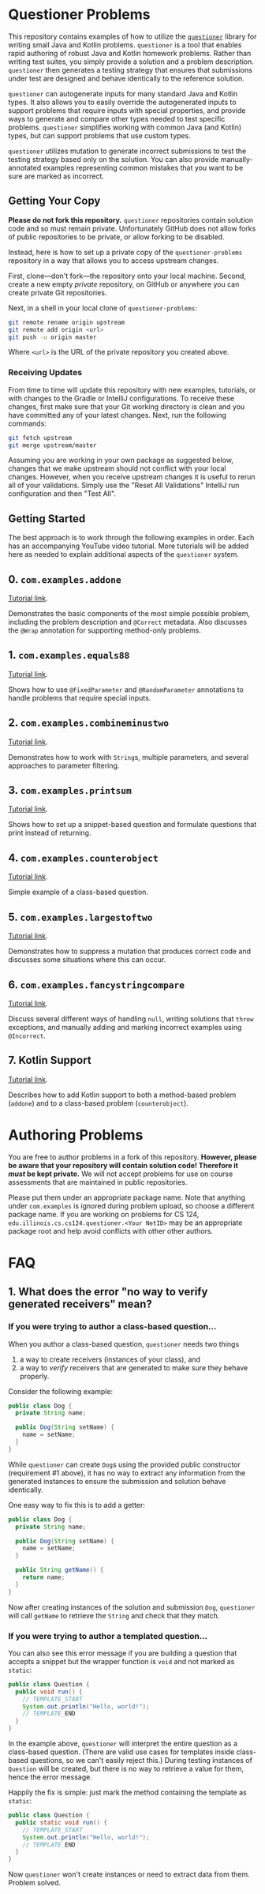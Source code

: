 # Questioner Problems

This repository contains examples of how to utilize the [`questioner`](https://github.com/cs125-illinois/questioner)
library for writing small Java and Kotlin problems.
`questioner` is a tool that enables rapid authoring of robust Java and Kotlin homework problems. Rather than writing
test suites, you simply provide a solution and a problem description.
`questioner` then generates a testing strategy that ensures that submissions under test are designed and behave
identically to the reference solution.

`questioner` can autogenerate inputs for many standard Java and Kotlin types. It also allows you to easily override the
autogenerated inputs to support problems that require inputs with special properties, and provide ways to generate and
compare other types needed to test specific problems.
`questioner` simplifies working with common Java (and Kotlin) types, but can support problems that use custom types.

`questioner` utilizes mutation to generate incorrect submissions to test the testing strategy based only on the
solution. You can also provide manually-annotated examples representing common mistakes that you want to be sure are
marked as incorrect.

## Getting Your Copy

**Please do not fork this repository.**
`questioner` repositories contain solution code and so must remain private. Unfortunately GitHub does not allow forks of
public repositories to be private, or allow forking to be disabled.

Instead, here is how to set up a private copy of the `questioner-problems` repository in a way that allows you to access
upstream changes.

First, clone—don't fork—the repository onto your local machine. Second, create a new empty _private_ repository, on
GitHub or anywhere you can create private Git repositories.

Next, in a shell in your local clone of `questioner-problems`:

```sh
git remote rename origin upstream
git remote add origin <url>
git push -u origin master
```

Where `<url>` is the URL of the private repository you created above.

### Receiving Updates

From time to time will update this repository with new examples, tutorials, or with changes to the Gradle or IntelliJ
configurations. To receive these changes, first make sure that your Git working directory is clean and you have
committed any of your latest changes. Next, run the following commands:

```sh
git fetch upstream
git merge upstream/master
```

Assuming you are working in your own package as suggested below, changes that we make upstream should not conflict with
your local changes. However, when you receive upstream changes it is useful to rerun all of your validations. Simply use
the "Reset All Validations" IntelliJ run configuration and then "Test All".

## Getting Started

The best approach is to work through the following examples in order. Each has an accompanying YouTube video tutorial.
More tutorials will be added here as needed to explain additional aspects of the `questioner` system.

## 0. `com.examples.addone`

[Tutorial link](https://youtu.be/-Z3EDpuylrY).

Demonstrates the basic components of the most simple possible problem, including the problem description and `@Correct`
metadata. Also discusses the `@Wrap` annotation for supporting method-only problems.

## 1. `com.examples.equals88`

[Tutorial link](https://youtu.be/2Nw07GMBPcs).

Shows how to use `@FixedParameter` and `@RandomParameter` annotations to handle problems that require special inputs.

## 2. `com.examples.combineminustwo`

[Tutorial link](https://youtu.be/gjuxIizO8Oc).

Demonstrates how to work with `String`s, multiple parameters, and several approaches to parameter filtering.

## 3. `com.examples.printsum`

[Tutorial link](https://youtu.be/ozViMtSBYIs).

Shows how to set up a snippet-based question and formulate questions that print instead of returning.

## 4. `com.examples.counterobject`

[Tutorial link](https://youtu.be/60SqkB2xiu4).

Simple example of a class-based question.

## 5. `com.examples.largestoftwo`

[Tutorial link](https://youtu.be/EtmWlWeAlEE).

Demonstrates how to suppress a mutation that produces correct code and discusses some situations where this can occur.

## 6. `com.examples.fancystringcompare`

[Tutorial link](https://youtu.be/SDpbrumaU2s).

Discuss several different ways of handling `null`, writing solutions that `throw` exceptions, and manually adding and
marking incorrect examples using `@Incorrect`.

## 7. Kotlin Support

[Tutorial link](https://youtu.be/0pAASQTuCUI).

Describes how to add Kotlin support to both a method-based problem (`addone`) and to a class-based
problem (`counterobject`).

# Authoring Problems

You are free to author problems in a fork of this repository.
**However, please be aware that your repository will contain solution code!
Therefore it _must_ be kept private.**
We will not accept problems for use on course assessments that are maintained in public repositories.

Please put them under an appropriate package name. Note that anything under `com.examples` is ignored during problem
upload, so choose a different package name. If you are working on problems for CS
124, `edu.illinois.cs.cs124.questioner.<Your NetID>` may be an appropriate package root and help avoid conflicts with
other other authors.

# FAQ

## 1. What does the error "no way to verify generated receivers" mean?

### If you were trying to author a class-based question...

When you author a class-based question, `questioner` needs two things

1. a way to create receivers (instances of your class), and
2. a way to _verify_ receivers that are generated to make sure they behave properly.

Consider the following example:

```java
public class Dog {
  private String name;

  public Dog(String setName) {
    name = setName;
  }
}
```

While `questioner` can create `Dog`s using the provided public constructor (requirement #1 above), it has no way to
extract any information from the generated instances to ensure the submission and solution behave identically.

One easy way to fix this is to add a getter:

```java
public class Dog {
  private String name;

  public Dog(String setName) {
    name = setName;
  }

  public String getName() {
    return name;
  }
}
```

Now after creating instances of the solution and submission `Dog`, `questioner` will call `getName` to retrieve
the `String` and check that they match.

### If you were trying to author a templated question...

You can also see this error message if you are building a question that accepts a snippet but the wrapper function
is `void` and not marked as `static`:

```java
public class Question {
  public void run() {
    // TEMPLATE_START
    System.out.println("Hello, world!");
    // TEMPLATE_END
  }
}
```

In the example above, `questioner` will interpret the entire question as a class-based question.
(There are valid use cases for templates inside class-based questions, so we can't easily reject this.)
During testing instances of `Question` will be created, but there is no way to retrieve a value for them, hence the error message.

Happily the fix is simple: just mark the method containing the template as `static`:

```java
public class Question {
  public static void run() {
    // TEMPLATE_START
    System.out.println("Hello, world!");
    // TEMPLATE_END
  }
}
```

Now `questioner` won't create instances or need to extract data from them. Problem solved.
